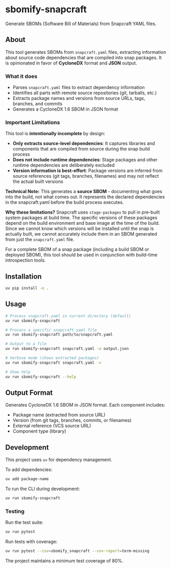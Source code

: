 # sbomify-snapcraft

Generate SBOMs (Software Bill of Materials) from Snapcraft YAML files.

## About

This tool generates SBOMs from `snapcraft.yaml` files, extracting information about source code dependencies that are compiled into snap packages. It is opinionated in favor of **CycloneDX** format and **JSON** output.

### What it does

- Parses `snapcraft.yaml` files to extract dependency information
- Identifies all parts with remote source repositories (git, tarballs, etc.)
- Extracts package names and versions from source URLs, tags, branches, and commits
- Generates a CycloneDX 1.6 SBOM in JSON format

### Important Limitations

This tool is **intentionally incomplete** by design:

- **Only extracts source-level dependencies**: It captures libraries and components that are compiled from source during the snap build process
- **Does not include runtime dependencies**: Stage packages and other runtime dependencies are deliberately excluded
- **Version information is best-effort**: Package versions are inferred from source references (git tags, branches, filenames) and may not reflect the actual built versions

**Technical Note:** This generates a **source SBOM** - documenting what goes into the build, not what comes out. It represents the declared dependencies in the snapcraft.yaml before the build process executes.

**Why these limitations?** Snapcraft uses `stage-packages` to pull in pre-built system packages at build time. The specific versions of these packages depend on the build environment and base image at the time of the build. Since we cannot know which versions will be installed until the snap is actually built, we cannot accurately include them in an SBOM generated from just the `snapcraft.yaml` file.

For a complete SBOM of a snap package (including a build SBOM or deployed SBOM), this tool should be used in conjunction with build-time introspection tools.

## Installation

```bash
uv pip install -e .
```

## Usage

```bash
# Process snapcraft.yaml in current directory (default)
uv run sbomify-snapcraft

# Process a specific snapcraft.yaml file
uv run sbomify-snapcraft path/to/snapcraft.yaml

# Output to a file
uv run sbomify-snapcraft snapcraft.yaml -o output.json

# Verbose mode (shows extracted packages)
uv run sbomify-snapcraft snapcraft.yaml -v

# Show help
uv run sbomify-snapcraft --help
```

## Output Format

Generates CycloneDX 1.6 SBOM in JSON format. Each component includes:

- Package name (extracted from source URL)
- Version (from git tags, branches, commits, or filenames)
- External reference (VCS source URL)
- Component type (library)

## Development

This project uses `uv` for dependency management.

To add dependencies:

```bash
uv add package-name
```

To run the CLI during development:

```bash
uv run sbomify-snapcraft
```

### Testing

Run the test suite:

```bash
uv run pytest
```

Run tests with coverage:

```bash
uv run pytest --cov=sbomify_snapcraft --cov-report=term-missing
```

The project maintains a minimum test coverage of 80%.
